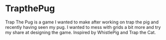 # TrapthePug
Trap The Pug is a game I wanted to make after working on trap the pig and recently having seen my pug. I wanted to mess with grids a bit more and try my share at designing the game. Inspired by WhistlePig and Trap the Cat.
